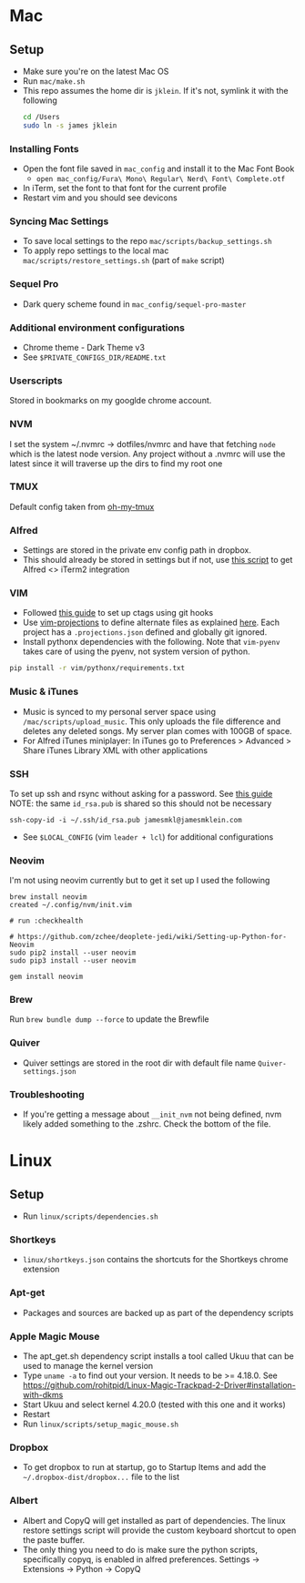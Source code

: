 # Mac
## Setup
* Make sure you're on the latest Mac OS
* Run `mac/make.sh`
* This repo assumes the home dir is `jklein`. If it's not, symlink it with the following
  ```sh
  cd /Users
  sudo ln -s james jklein
  ```

### Installing Fonts
* Open the font file saved in `mac_config` and install it to the Mac Font Book
  * `open mac_config/Fura\ Mono\ Regular\ Nerd\ Font\ Complete.otf`
* In iTerm, set the font to that font for the current profile
* Restart vim and you should see devicons

### Syncing Mac Settings
* To save local settings to the repo `mac/scripts/backup_settings.sh`
* To apply repo settings to the local mac `mac/scripts/restore_settings.sh` (part of `make` script)

### Sequel Pro
- Dark query scheme found in `mac_config/sequel-pro-master`

### Additional environment configurations
* Chrome theme - Dark Theme v3
* See `$PRIVATE_CONFIGS_DIR/README.txt`

### Userscripts
Stored in bookmarks on my googlde chrome account.

### NVM
I set the system ~/.nvmrc -> dotfiles/nvmrc and have that fetching `node` which is the latest node version. Any project without a .nvmrc will use the latest since it will traverse up the dirs to find my root one

### TMUX
Default config taken from [oh-my-tmux](https://github.com/gpakosz/.tmux)

### Alfred
- Settings are stored in the private env config path in dropbox.
- This should already be stored in settings but if not, use [this script](https://github.com/stuartcryan/custom-iterm-applescripts-for-alfred) to get Alfred <> iTerm2 integration

### VIM
- Followed [this guide](https://tbaggery.com/2011/08/08/effortless-ctags-with-git.html) to set up ctags using git hooks
- Use [vim-projections](https://github.com/tpope/vim-projectionist) to define alternate files as explained [here](https://noahfrederick.com/log/vim-templates-with-ultisnips-and-projectionist). Each project has a `.projections.json` defined and globally git ignored.
- Install pythonx dependencies with the following. Note that `vim-pyenv` takes care of using the pyenv, not system version of python.
```sh
pip install -r vim/pythonx/requirements.txt
```

### Music & iTunes
- Music is synced to my personal server space using `/mac/scripts/upload_music`. This only uploads the file difference and deletes any deleted songs. My server plan comes with 100GB of space.
- For Alfred iTunes miniplayer: In iTunes go to Preferences > Advanced > Share iTunes Library XML with other applications

### SSH
To set up ssh and rsync without asking for a password. See [this guide](https://www.thegeekstuff.com/2011/07/rsync-over-ssh-without-password/)
NOTE: the same `id_rsa.pub` is shared so this should not be necessary
```
ssh-copy-id -i ~/.ssh/id_rsa.pub jamesmkl@jamesmklein.com
```
- See `$LOCAL_CONFIG` (vim `leader + lcl`) for additional configurations

### Neovim
I'm not using neovim currently but to get it set up I used the following
```
brew install neovim
created ~/.config/nvm/init.vim

# run :checkhealth

# https://github.com/zchee/deoplete-jedi/wiki/Setting-up-Python-for-Neovim
sudo pip2 install --user neovim
sudo pip3 install --user neovim

gem install neovim
```

### Brew
Run `brew bundle dump --force` to update the Brewfile

### Quiver
- Quiver settings are stored in the root dir with default file name `Quiver-settings.json`

### Troubleshooting
- If you're getting a message about `__init_nvm` not being defined, nvm likely added something to the .zshrc. Check the bottom of the file.

# Linux
## Setup
- Run `linux/scripts/dependencies.sh`

### Shortkeys
- `linux/shortkeys.json` contains the shortcuts for the Shortkeys chrome extension

### Apt-get
- Packages and sources are backed up as part of the dependency scripts

### Apple Magic Mouse
- The apt_get.sh dependency script installs a tool called Ukuu that can be used to manage the kernel version
- Type `uname -a` to find out your version. It needs to be >= 4.18.0. See https://github.com/rohitpid/Linux-Magic-Trackpad-2-Driver#installation-with-dkms
- Start Ukuu and select kernel 4.20.0 (tested with this one and it works)
- Restart
- Run `linux/scripts/setup_magic_mouse.sh`

### Dropbox
- To get dropbox to run at startup, go to Startup Items and add the `~/.dropbox-dist/dropbox...` file to the list

### Albert
- Albert and CopyQ will get installed as part of dependencies. The linux restore settings script will provide the custom keyboard shortcut to open the paste buffer.
- The only thing you need to do is make sure the python scripts, specifically copyq, is enabled in alfred preferences. Settings -> Extensions -> Python -> CopyQ
